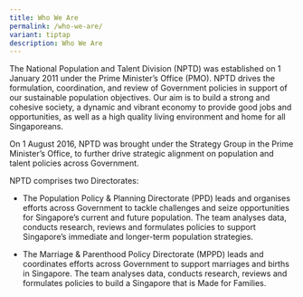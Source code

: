 ```yaml
---
title: Who We Are
permalink: /who-we-are/
variant: tiptap
description: Who We Are
---
```

The National Population and Talent Division (NPTD) was established on 1 January 2011 under the Prime Minister’s Office (PMO). NPTD drives the formulation, coordination, and review of Government policies in support of our sustainable population objectives. Our aim is to build a strong and cohesive society, a dynamic and vibrant economy to provide good jobs and opportunities, as well as a high quality living environment and home for all Singaporeans.

On 1 August 2016, NPTD was brought under the Strategy Group in the Prime Minister’s Office, to further drive strategic alignment on population and talent policies across Government.

NPTD comprises two Directorates:  
* The Population Policy & Planning Directorate (PPD) leads and organises efforts across Government to tackle challenges and seize opportunities for Singapore’s current and future population. The team analyses data, conducts research, reviews and formulates policies to support Singapore’s immediate and longer-term population strategies.

* The Marriage & Parenthood Policy Directorate (MPPD) leads and coordinates efforts across Government to support marriages and births in Singapore. The team analyses data, conducts research, reviews and formulates policies to build a Singapore that is Made for Families.